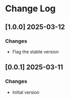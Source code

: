 # Change Log

## [1.0.0] 2025-03-12 
### Changes

- Flag the stable version

## [0.0.1] 2025-03-11 
### Changes

- Initial version
